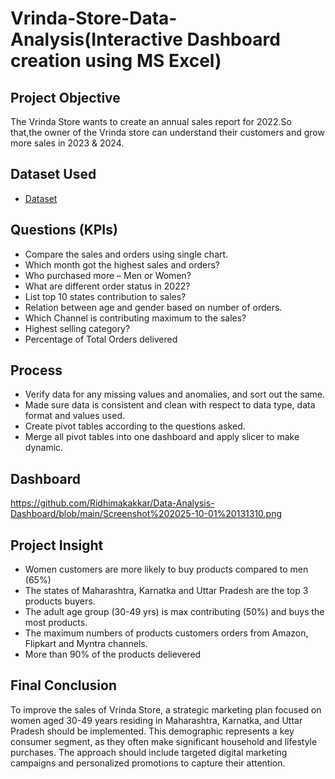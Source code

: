 # Vrinda-Store-Data-Analysis(Interactive Dashboard creation using MS Excel)
## Project Objective
The Vrinda Store wants to create an annual sales report for 2022.So that,the owner of the Vrinda store can understand their customers and grow more sales in 2023 & 2024.

## Dataset Used

  - <a href="https://github.com/Ridhimakakkar/Data-Analysis-Dashboard/edit/main/README.md">Dataset</a>
## Questions  (KPIs)
- Compare the sales and orders using single chart.
- Which month got the highest sales and orders?
- Who purchased more – Men or Women?
- What are different order status in 2022?
- List top 10 states contribution to sales?
- Relation between age and gender based on number of orders.
- Which Channel is contributing maximum to the sales?
- Highest selling category?
- Percentage of Total Orders delivered


## Process
- Verify data for any missing values and anomalies, and sort out the same.
- Made sure data is consistent and clean with respect to data type, data format and values used.
- Create pivot tables according to the questions asked.
- Merge all pivot tables into one dashboard and apply slicer to make dynamic.


## Dashboard
https://github.com/Ridhimakakkar/Data-Analysis-Dashboard/blob/main/Screenshot%202025-10-01%20131310.png


## Project Insight
- Women customers are more likely to buy products compared to men (65%)
- The states of Maharashtra, Karnatka and Uttar Pradesh are the top 3 products buyers.
- The adult age group (30-49 yrs) is max contributing (50%) and buys the most products.
- The maximum numbers of products customers orders from Amazon, Flipkart and Myntra channels.
- More than 90% of the products delievered

## Final Conclusion
To improve the sales of Vrinda Store, a strategic marketing plan focused on women aged 30-49 years residing in Maharashtra, Karnatka, and Uttar Pradesh should be implemented. This demographic represents a key consumer segment, as they often make significant household and lifestyle purchases. The approach should include targeted digital marketing campaigns and personalized promotions to capture their attention.

